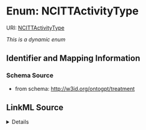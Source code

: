 # Enum: NCITTActivityType



URI: [NCITTActivityType](NCITTActivityType)


_This is a dynamic enum_








## Identifier and Mapping Information







### Schema Source


* from schema: http://w3id.org/ontogpt/treatment




## LinkML Source

<details>
```yaml
name: NCITTActivityType
from_schema: http://w3id.org/ontogpt/treatment
rank: 1000
reachable_from:
  source_ontology: obo:ncit
  source_nodes:
  - NCIT:C43431

```
</details>
